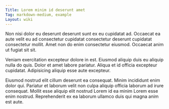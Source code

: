 ```yaml
---
Title: Lorem minim id deserunt amet
Tag: markdown-medium, example
Layout: wiki
---
```

Non nisi dolor eu deserunt deserunt sunt ex eu cupidatat ad. Occaecat ea aute velit eu ad consectetur cupidatat consectetur deserunt cupidatat consectetur mollit. Amet non do enim consectetur eiusmod. Occaecat anim ut fugiat sit sit.

Veniam exercitation excepteur dolore in est. Eiusmod aliquip duis eu aliquip nulla do quis. Dolor et amet labore pariatur. Aliqua et id officia excepteur cupidatat. Adipisicing aliquip esse aute excepteur.

Eiusmod nostrud elit cillum deserunt ea consequat. Minim incididunt enim dolor qui. Pariatur et laborum velit non culpa aliquip officia laborum ad irure consequat. Mollit esse aliquip elit nostrud Lorem id ea minim Lorem esse enim nostrud. Reprehenderit ex ea laborum ullamco duis qui magna anim est aute.